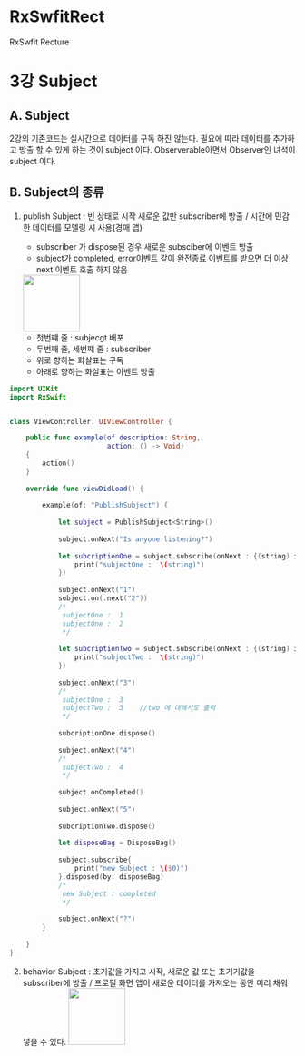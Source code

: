 # RxSwfitRect
RxSwfit Recture

3강 Subject
===========
## A. Subject
2강의 기존코드는 실시간으로 데이터를 구독 하진 않는다. 필요에 따라 데이터를 추가하고 방출 할 수 있게 하는 것이 subject 이다.
Observerable이면서 Observer인 녀석이 subject 이다.

## B. Subject의 종류
1. publish Subject : 빈 상태로 시작 새로운 값만 subscriber에 방출 / 시간에 민감한 데이터를 모델링 시 사용(경매 앱)
    * subscriber 가 dispose된 경우 새로운 subsciber에 이벤트 방출
    * subject가 completed, error이벤트 같이 완전종료 이벤트를 받으면 더 이상 next 이벤트 호출 하지 않음

    <img src = "https://github.com/fimuxd/RxSwift/blob/master/Lectures/03_Subjects/1.%20publishsubject.png?raw=truehttps://github.com/fimuxd/RxSwift/blob/master/Lectures/02_Observables/1.%20marble.png?raw=true" height = 100>

    * 첫번쨰 줄 : subjecgt 배포
    * 두번째 줄, 세번쨰 줄 : subscriber
    * 위로 향하는 화살표는 구독
    * 아래로 향하는 화살표는 이벤트 방출

``` swift
import UIKit
import RxSwift


class ViewController: UIViewController {

    public func example(of description: String,
                        action: () -> Void)
    {
        action()
    }
    
    override func viewDidLoad() {
        
        example(of: "PublishSubject") {
            
            let subject = PublishSubject<String>()
            
            subject.onNext("Is anyone listening?")
            
            let subcriptionOne = subject.subscribe(onNext : {(string) in
                print("subjectOne :  \(string)")
            })
            
            subject.onNext("1")
            subject.on(.next("2"))
            /*
             subjectOne :  1
             subjectOne :  2
             */
            
            let subcriptionTwo = subject.subscribe(onNext : {(string) in
                print("subjectTwo :  \(string)")
            })
            
            subject.onNext("3")
            /*
             subjectOne :  3
             subjectTwo :  3	//two 에 대해서도 출력
             */
            
            subcriptionOne.dispose()
            
            subject.onNext("4")
            /*
             subjectTwo :  4
             */
            
            subject.onCompleted()
            
            subject.onNext("5")
            
            subcriptionTwo.dispose()
            
            let disposeBag = DisposeBag()
            
            subject.subscribe{
                print("new Subject : \($0)")
            }.disposed(by: disposeBag)
            /*
             new Subject : completed
             */
            
            subject.onNext("?")
        }
        
    }
}

```

2. behavior Subject : 초기값을 가지고 시작, 새로운 값 또는 초기기값을 subscriber에 방출 / 프로필 화면 앱이 새로운 데이터를 가져오는 동안 미리 채워 넣을 수 있다.
    <img src = "https://github.com/fimuxd/RxSwift/blob/master/Lectures/03_Subjects/2.%20behaviorsubject.png?raw=true?raw=true" height = 100>

``` swift
```
